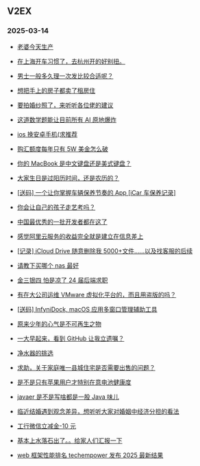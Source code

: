 ## V2EX 
### 2025-03-14

+ [老婆今天生产](https://www.v2ex.com/t/1118101)

+ [在上海开车习惯了，去杭州开的好别扭。](https://www.v2ex.com/t/1117999)

+ [男士一般多久理一次发比较合适呢？](https://www.v2ex.com/t/1118023)

+ [想把手上的房子都卖了租房住](https://www.v2ex.com/t/1118024)

+ [要拍婚纱照了，来听听各位佬的建议](https://www.v2ex.com/t/1118043)

+ [这道数学题能让目前所有 AI 原地爆炸](https://www.v2ex.com/t/1118105)

+ [ios 换安卓手机(求推荐](https://www.v2ex.com/t/1117986)

+ [购汇额度每年只有 5W 美金怎么破](https://www.v2ex.com/t/1118038)

+ [你的 MacBook 是中文键盘还是美式键盘？](https://www.v2ex.com/t/1118002)

+ [大家生日是过阳历时间，还是农历的？](https://www.v2ex.com/t/1118041)

+ [[送码] 一个让你掌握车辆保养节奏的 App [iCar 车保养记录]](https://www.v2ex.com/t/1118078)

+ [你会让自己的孩子走艺考吗？](https://www.v2ex.com/t/1118074)

+ [中国最优秀的一批开发者都在这了](https://www.v2ex.com/t/1118175)

+ [感觉阿里云服务的收益完全就是建立在信息差上](https://www.v2ex.com/t/1118071)

+ [[记录] iCloud Drive 随意删除我 5000+文件……以及找客服的后续](https://www.v2ex.com/t/1118248)

+ [请教下买哪个 nas 最好](https://www.v2ex.com/t/1118189)

+ [金三银四 怕是凉了 24 届后端求职](https://www.v2ex.com/t/1118092)

+ [有在大公司运维 VMware 虚拟化平台的，而且用盗版的吗？](https://www.v2ex.com/t/1118127)

+ [[送码] InfyniDock, macOS 应用多窗口管理辅助工具](https://www.v2ex.com/t/1118106)

+ [原来少年的心气是不可再生之物](https://www.v2ex.com/t/1118116)

+ [一大早起来，看到 GitHub 让我立遗嘱？](https://www.v2ex.com/t/1118312)

+ [净水器的挑选](https://www.v2ex.com/t/1118303)

+ [求助，关于家庭唯一县城住宅是否需要出售的问题？](https://www.v2ex.com/t/1118339)

+ [是不是只有苹果用户才特别在意电池健康度](https://www.v2ex.com/t/1118352)

+ [javaer 是不是写啥都是一股 Java 味儿](https://www.v2ex.com/t/1118358)

+ [临近结婚遇到观念差异，想听听大家对婚姻中经济分担的看法](https://www.v2ex.com/t/1118412)

+ [工行微信立减金-10 元](https://www.v2ex.com/t/1118370)

+ [基本上水落石出了。。给家人们汇报一下](https://www.v2ex.com/t/1118410)

+ [web 框架性能排名 techempower 发布 2025 最新结果](https://www.v2ex.com/t/1118355)

